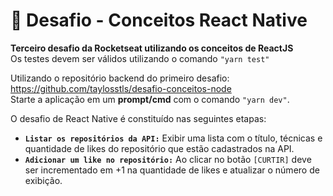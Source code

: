 # 🚀 Desafio - Conceitos React Native
**Terceiro desafio da Rocketseat utilizando os conceitos de ReactJS**<br />
Os testes devem ser válidos utilizando o comando <code>"yarn test"</code>

Utilizando o repositório backend do primeiro desafio: https://github.com/taylosstls/desafio-conceitos-node<br />
Starte a aplicação em um **prompt/cmd** com o comando <code>"yarn dev"</code>.

O desafio de React Native é constituído nas seguintes etapas:
- <code>**Listar os repositórios da API:**</code> Exibir uma lista com o título, técnicas e quantidade de likes do repositório que estão cadastrados na API.
- <code>**Adicionar um like no repositório:**</code> Ao clicar no botão <code>[CURTIR]</code> deve ser incrementado em +1 na quantidade de likes e atualizar o número de exibição.
